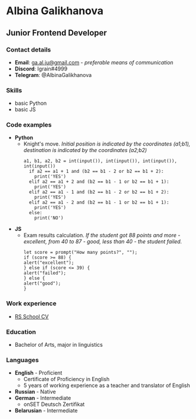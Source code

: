 # Albina Galikhanova
## Junior Frontend Developer
### Contact details
* **Email**: ga.al.ju@gmail.com - *preferable means of communication*
* **Discord**: Igrain#4999
* **Telegram**: @AlbinaGalikhanova

### Skills
* basic Python
* basic JS

### Code examples
* **Python**
  + Knight's move. *Initial position is indicated by the coordinates (a1;b1), destination is indicated by the coordinates (a2;b2)*
    ```
    a1, b1, a2, b2 = int(input()), int(input()), int(input()), int(input())
      if a2 == a1 + 1 and (b2 == b1 - 2 or b2 == b1 + 2):
        print('YES')
      elif a2 == a1 + 2 and (b2 == b1 - 1 or b2 == b1 + 1):
        print('YES')
      elif a2 == a1 - 1 and (b2 == b1 - 2 or b2 == b1 + 2):
        print('YES')
      elif a2 == a1 - 2 and (b2 == b1 - 1 or b2 == b1 + 1):
        print('YES')
      else:
        print('NO')
    ```
* **JS**
  + Exam results calculation. *If the student got 88 points and more - excellent, from 40 to 87 - good, less than 40 - the student failed.*
    ```
    let score = prompt("How many points?", ""); 
    if (score >= 88) {
    alert("excellent");
    } else if (score <= 39) {
    alert("failed");
    } else {
    alert("good");
    }
    ```

### Work experience
* [RS School CV](https://igrain-le-fay.github.io/rsschool-cv/cv)

### Education
* Bachelor of Arts, major in linguistics

### Languages
* **English** - Proficient
  + Certificate of Proficiency in English
  + 5 years of working experience as a teacher and translator of English
* **Russian** - Native
* **German** - Intermediate
  + onSET Deutsch Zertifikat
* **Belarusian** - Intermediate
